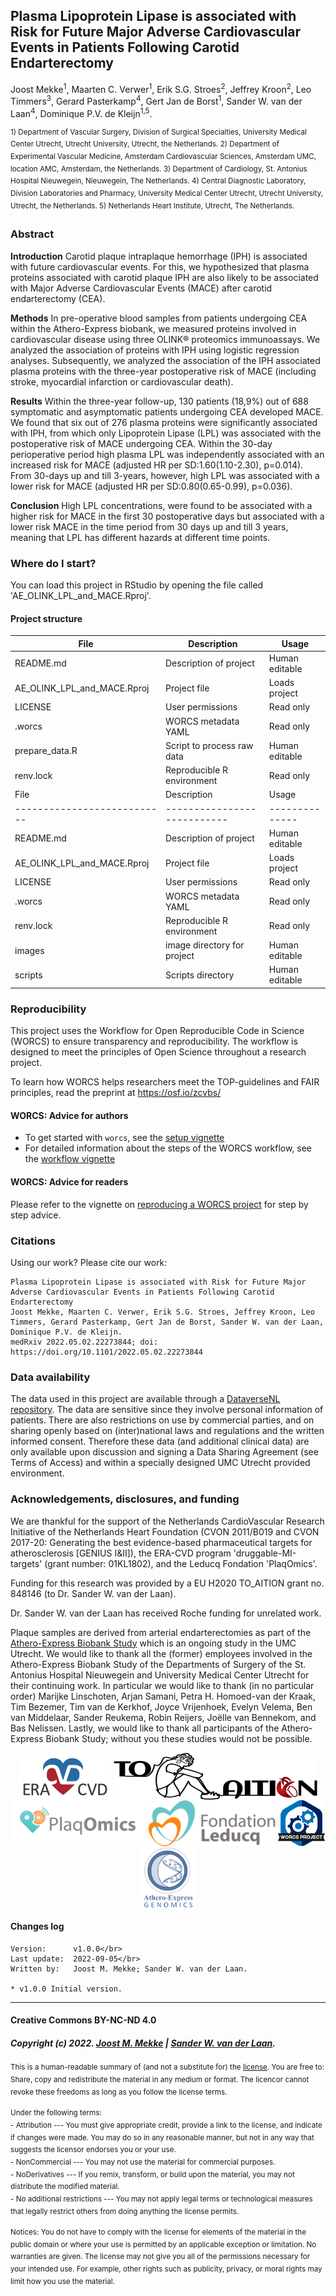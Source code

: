 ## Plasma Lipoprotein Lipase is associated with Risk for Future Major Adverse Cardiovascular Events in Patients Following Carotid Endarterectomy

<!-- Please add a brief introduction to explain what the project is about    -->
Joost Mekke<sup>1</sup>, Maarten C. Verwer<sup>1</sup>, Erik S.G. Stroes<sup>2</sup>, Jeffrey Kroon<sup>2</sup>, Leo Timmers<sup>3</sup>, Gerard Pasterkamp<sup>4</sup>, Gert Jan de Borst<sup>1</sup>, Sander W. van der Laan<sup>4</sup>, Dominique P.V. de Kleijn<sup>1,5</sup>.
    
<sup>1) Department of Vascular Surgery, Division of Surgical Specialties, University Medical Center Utrecht, Utrecht University, Utrecht, the Netherlands. 2) Department of Experimental Vascular Medicine, Amsterdam Cardiovascular Sciences, Amsterdam UMC, location AMC, Amsterdam, the Netherlands. 3) Department of Cardiology, St. Antonius Hospital Nieuwegein, Nieuwegein, The Netherlands. 4) Central Diagnostic Laboratory, Division Laboratories and Pharmacy, University Medical Center Utrecht, Utrecht University, Utrecht, the Netherlands. 5) Netherlands Heart Institute, Utrecht, The Netherlands.</sup>

### Abstract

**Introduction** Carotid plaque intraplaque hemorrhage (IPH) is associated with future cardiovascular events. For this, we hypothesized that plasma proteins associated with carotid plaque IPH are also likely to be associated with Major Adverse Cardiovascular Events (MACE) after carotid endarterectomy (CEA).

**Methods** In pre-operative blood samples from patients undergoing CEA within the Athero-Express biobank, we measured proteins involved in cardiovascular disease using three OLINK® proteomics immunoassays. We analyzed the association of proteins with IPH using logistic regression analyses. Subsequently, we analyzed the association of the IPH associated plasma proteins with the three-year postoperative risk of MACE (including stroke, myocardial infarction or cardiovascular death).

**Results** Within the three-year follow-up, 130 patients (18,9%) out of 688 symptomatic and asymptomatic patients undergoing CEA developed MACE. We found that six out of 276 plasma proteins were significantly associated with IPH, from which only Lipoprotein Lipase (LPL) was associated with the postoperative risk of MACE undergoing CEA. Within the 30-day perioperative period high plasma LPL was independently associated with an increased risk for MACE (adjusted HR per SD:1.60(1.10-2.30), p=0.014). From 30-days up and till 3-years, however, high LPL was associated with a lower risk for MACE (adjusted HR per SD:0.80(0.65-0.99), p=0.036).

**Conclusion** High LPL concentrations, were found to be associated with a higher risk for MACE in the first 30 postoperative days but associated with a lower risk MACE in the time period from 30 days up and till 3 years, meaning that LPL has different hazards at different time points. 


### Where do I start?

You can load this project in RStudio by opening the file called 'AE_OLINK_LPL_and_MACE.Rproj'.

#### Project structure

<!--  You can add rows to this table, using "|" to separate columns.         -->
File                        | Description                | Usage         
--------------------------- | -------------------------- | --------------
README.md                   | Description of project     | Human editable
AE_OLINK_LPL_and_MACE.Rproj | Project file               | Loads project 
LICENSE                     | User permissions           | Read only     
.worcs                      | WORCS metadata YAML        | Read only     
prepare_data.R              | Script to process raw data | Human editable
renv.lock                   | Reproducible R environment | Read only     
File                        | Description                 | Usage         
--------------------------- | --------------------------- | --------------
README.md                   | Description of project      | Human editable
AE_OLINK_LPL_and_MACE.Rproj | Project file                | Loads project 
LICENSE                     | User permissions            | Read only     
.worcs                      | WORCS metadata YAML         | Read only     
renv.lock                   | Reproducible R environment  | Read only     
images                      | image directory for project | Human editable
scripts                     | Scripts directory           | Human editable


<!--  You can consider adding the following to this file:                    -->
<!--  * A citation reference for your project                                -->
<!--  * Contact information for questions/comments                           -->
<!--  * How people can offer to contribute to the project                    -->
<!--  * A contributor code of conduct, https://www.contributor-covenant.org/ -->

### Reproducibility

This project uses the Workflow for Open Reproducible Code in Science (WORCS) to
ensure transparency and reproducibility. The workflow is designed to meet the
principles of Open Science throughout a research project. 

To learn how WORCS helps researchers meet the TOP-guidelines and FAIR principles,
read the preprint at https://osf.io/zcvbs/

#### WORCS: Advice for authors

* To get started with `worcs`, see the [setup vignette](https://cjvanlissa.github.io/worcs/articles/setup.html)
* For detailed information about the steps of the WORCS workflow, see the [workflow vignette](https://cjvanlissa.github.io/worcs/articles/workflow.html)

#### WORCS: Advice for readers

Please refer to the vignette on [reproducing a WORCS project]() for step by step advice.
<!-- If your project deviates from the steps outlined in the vignette on     -->
<!-- reproducing a WORCS project, please provide your own advice for         -->
<!-- readers here.                                                           -->

### Citations

Using our work? Please cite our work:

    Plasma Lipoprotein Lipase is associated with Risk for Future Major Adverse Cardiovascular Events in Patients Following Carotid Endarterectomy
    Joost Mekke, Maarten C. Verwer, Erik S.G. Stroes, Jeffrey Kroon, Leo Timmers, Gerard Pasterkamp, Gert Jan de Borst, Sander W. van der Laan, Dominique P.V. de Kleijn.
    medRxiv 2022.05.02.22273844; doi: https://doi.org/10.1101/2022.05.02.22273844


### Data availability

The data used in this project are available through a [DataverseNL repository](https://dataverse.nl/dataset.xhtml?persistentId=doi:10.34894/S8PXOJ "Replication Data for: Plasma Lipoprotein Lipase is associated with Risk for Future Major Adverse Cardiovascular Events in Patients Following Carotid Endarterectomy"). The data are sensitive since they involve personal information of patients. There are also restrictions on use by commercial parties, and on sharing openly based on (inter)national laws and regulations and the written informed consent. Therefore these data (and additional clinical data) are only available upon discussion and signing a Data Sharing Agreement (see Terms of Access) and within a specially designed UMC Utrecht provided environment. 

### Acknowledgements, disclosures, and funding

We are thankful for the support of the Netherlands CardioVascular Research Initiative of the Netherlands Heart Foundation (CVON 2011/B019 and CVON 2017-20: Generating the best evidence-based pharmaceutical targets for atherosclerosis [GENIUS I&II]), the ERA-CVD program 'druggable-MI-targets' (grant number: 01KL1802), and the Leducq Fondation 'PlaqOmics'.

Funding for this research was provided by a EU H2020 TO_AITION grant no. 848146 (to Dr. Sander W. van der Laan).

Dr. Sander W. van der Laan has received Roche funding for unrelated work.

Plaque samples are derived from arterial endarterectomies as part of the [Athero-Express Biobank Study](https://doi.org/10.1007/s10564-004-2304-6) which is an ongoing study in the UMC Utrecht. We would like to thank all the (former) employees involved in the Athero-Express Biobank Study of the Departments of Surgery of the St. Antonius Hospital Nieuwegein and University Medical Center Utrecht for their continuing work. In particular we would like to thank (in no particular order) Marijke Linschoten, Arjan Samani, Petra H. Homoed-van der Kraak, Tim Bezemer, Tim van de Kerkhof, Joyce Vrijenhoek, Evelyn Velema, Ben van Middelaar, Sander Reukema, Robin Reijers, Joëlle van Bennekom, and Bas Nelissen. Lastly, we would like to thank all participants of the Athero-Express Biobank Study; without you these studies would not be possible.

<center><a href='https://www.era-cvd.eu'><img src="images/ERA_CVD_Logo_CMYK.png" align="center" height="75"/></a> <a href='https://www.to-aition.eu'><img src="images/to_aition.png" align="center" height="75"/></a> <a href='https://www.plaqomics.com'><img src="images/leducq-logo-large.png" align="center" height="75"/></a> <a href='https://www.fondationleducq.org'><img src="images/leducq-logo-small.png" align="center" height="75"/></a> <a href='https://osf.io/zcvbs/'><img src="images/worcs_icon.png" align="center" height="75"/></a> <a href='https://www.atheroexpress.nl'><img src="images/AE_Genomics_2010.png" align="center" height="100"/></a></center>

#### Changes log

    Version:      v1.0.0</br>
    Last update:  2022-09-05</br>
    Written by:   Joost M. Mekke; Sander W. van der Laan.
        
    * v1.0.0 Initial version.

------------------------------------------------------------------------

#### Creative Commons BY-NC-ND 4.0

##### Copyright (c) 2022. [Joost M. Mekke](https://github.com/jmekke) \| [Sander W. van der Laan](https://github.com/swvanderlaan).
<sup>This is a human-readable summary of (and not a substitute for) the [license](LICENSE). You are free to: Share, copy and redistribute the material in any medium or format. The licencor cannot revoke these freedoms as long as you follow the license terms.</sup>

<sup>Under the following terms:</br></sup>
<sup>-   Attribution --- You must give appropriate credit, provide a link to the license, and indicate if changes were made. You may do so in any reasonable manner, but not in any way that suggests the licensor endorses you or your use.</br></sup>
<sup>-   NonCommercial --- You may not use the material for commercial purposes.</br></sup>
<sup>-   NoDerivatives --- If you remix, transform, or build upon the material, you may not distribute the modified material.</br></sup>
<sup>-   No additional restrictions --- You may not apply legal terms or technological measures that legally restrict others from doing anything the license permits.</sup>

<sup>Notices: You do not have to comply with the license for elements of the material in the public domain or where your use is permitted by an applicable exception or limitation. No warranties are given. The license may not give you all of the permissions necessary for your intended use. For example, other rights such as publicity, privacy, or moral rights may limit how you use the material.</sup>
